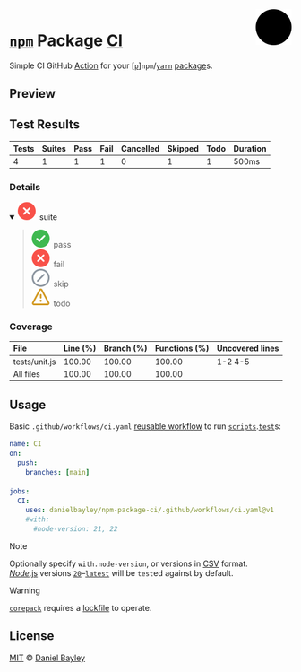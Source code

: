 <img title="Check" alt="Check" src="node-test-reporter-github/logo.svg" align="right" width="64vw">

[`npm`] Package [CI]
====================
Simple CI GitHub [Action] for your [[`p`]]`npm`/[`yarn`] [package]s.

Preview
-------
Test Results
------------------------------------------------------------------------
| Tests | Suites | Pass | Fail | Cancelled | Skipped | Todo | Duration |
|:------|:-------|:-----|:-----|:----------|:--------|:-----|:---------|
| 4     | 1      | 1    | 1    | 0         | 1       | 1    | 500ms    |

### Details
<details open>
  <summary>
    <img title="fail" src="node-test-reporter-github/octicons/x-circle-fill-16.svg"/>&ensp;suite
  </summary>
  <blockquote>
    <span>
      <img title="pass" src="node-test-reporter-github/octicons/check-circle-fill-16.svg"/>&ensp;pass
    </span>
    <br>
    <span>
      <img title="fail" src="node-test-reporter-github/octicons/x-circle-fill-16.svg"/>&ensp;fail
    </span>
    <br>
    <span>
      <img title="fail" src="node-test-reporter-github/octicons/skip-16.svg"/>&ensp;skip
    </span>
    <br>
    <span>
      <img title="fail" src="node-test-reporter-github/octicons/alert-16.svg"/>&ensp;todo
    </span>
    <br>
  </blockquote>
</details>

### Coverage
| File          | Line (%) | Branch (%) | Functions (%) | Uncovered lines |
|:--------------|:---------|:-----------|:--------------|:----------------|
| tests/unit.js | 100.00   | 100.00     | 100.00        | 1-2 4-5         |
| All files     | 100.00   | 100.00     | 100.00        |                 |

Usage
-----
Basic `.github/workflows/ci.yaml` [reusable workflow] to run [`scripts`].[`test`]s:
~~~ yaml
name: CI
on:
  push:
    branches: [main]

jobs:
  CI:
    uses: danielbayley/npm-package-ci/.github/workflows/ci.yaml@v1
    #with:
      #node-version: 21, 22
~~~

> [!NOTE]
> Optionally specify `with.node-version`, or version*s* in [CSV] format.  
> [_Node_.js] versions [`20`]–[`latest`] will be `test`ed against by default.

> [!WARNING]
> [`corepack`] requires a [lockfile] to operate.

License
-------
[MIT] © [Daniel Bayley]

[MIT]:                LICENSE.md
[Daniel Bayley]:      https://github.com/danielbayley

[_Node_.js]:          https://nodejs.org/about/previous-releases#looking-for-latest-release-of-a-version-branch
[`20`]:               https://github.com/nodejs/node/blob/main/doc/changelogs/CHANGELOG_V20.md
[`latest`]:           https://github.com/actions/setup-node#supported-version-syntax
[`corepack`]:         https://nodejs.org/api/corepack.html

[lockfile]:           https://pnpm.io/git#lockfiles
[`p`]:                https://pnpm.io
[`npm`]:              https://npmjs.com
[`yarn`]:             https://yarnpkg.com
[package]:            https://docs.npmjs.com/about-packages-and-modules
[`scripts`]:          https://docs.npmjs.com/cli/using-npm/scripts
[`test`]:             https://docs.npmjs.com/cli/commands/npm-test
[`publish`]:          https://docs.npmjs.com/cli/commands/npm-publish

[ci]:                 https://docs.github.com/actions/automating-builds-and-tests/about-continuous-integration
[action]:             https://github.com/features/actions
[reusable workflow]:  https://docs.github.com/actions/using-workflows/reusing-workflows

[csv]:                https://wikipedia.org/wiki/Comma-separated_values
